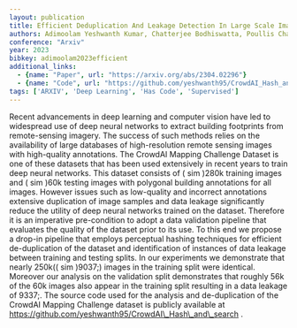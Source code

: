 ```yaml
---
layout: publication
title: Efficient Deduplication And Leakage Detection In Large Scale Image Datasets With A Focus On The Crowdai Mapping Challenge Dataset
authors: Adimoolam Yeshwanth Kumar, Chatterjee Bodhiswatta, Poullis Charalambos, Averkiou Melinos
conference: "Arxiv"
year: 2023
bibkey: adimoolam2023efficient
additional_links:
  - {name: "Paper", url: "https://arxiv.org/abs/2304.02296"}
  - {name: "Code", url: "https://github.com/yeshwanth95/CrowdAI_Hash_and_search"}
tags: ['ARXIV', 'Deep Learning', 'Has Code', 'Supervised']
---
```

Recent advancements in deep learning and computer vision have led to widespread use of deep neural networks to extract building footprints from remote-sensing imagery. The success of such methods relies on the availability of large databases of high-resolution remote sensing images with high-quality annotations. The CrowdAI Mapping Challenge Dataset is one of these datasets that has been used extensively in recent years to train deep neural networks. This dataset consists of ( sim )280k training images and ( sim )60k testing images with polygonal building annotations for all images. However issues such as low-quality and incorrect annotations extensive duplication of image samples and data leakage significantly reduce the utility of deep neural networks trained on the dataset. Therefore it is an imperative pre-condition to adopt a data validation pipeline that evaluates the quality of the dataset prior to its use. To this end we propose a drop-in pipeline that employs perceptual hashing techniques for efficient de-duplication of the dataset and identification of instances of data leakage between training and testing splits. In our experiments we demonstrate that nearly 250k(( sim )9037;) images in the training split were identical. Moreover our analysis on the validation split demonstrates that roughly 56k of the 60k images also appear in the training split resulting in a data leakage of 9337;. The source code used for the analysis and de-duplication of the CrowdAI Mapping Challenge dataset is publicly available at https://github.com/yeshwanth95/CrowdAI\_Hash\_and\_search .
